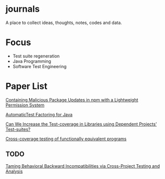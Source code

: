 # journals
A place to collect ideas, thoughts, notes, codes and data.

# Focus

- Test suite regeneration
- Java Programming
- Software Test Engineering

# Paper List

[Containing Malicious Package Updates in npm with a Lightweight Permission System](https://www.cs.cmu.edu/~jssunshi/assets/pdf/ferreira2021containing.pdf)

[AutomaticTest Factoring for Java](https://www.ase-conferences.org/olbib/p114-saff-430.pdf)

[Can We Increase the Test-coverage in Libraries using Dependent Projects’ Test-suites?](https://drive.google.com/file/d/1rg-wc18276f4A4dv2Au_hMncp0jqtD0P/view)

[Cross-coverage testing of functionally equivalent programs](https://arxiv.org/pdf/2304.14768)

## TODO

[Taming Behavioral Backward Incompatibilities via Cross-Project Testing and Analysis](https://lingming.cs.illinois.edu/publications/icse2020a.pdf)


